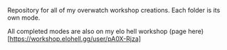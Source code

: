 Repository for all of my overwatch workshop creations.
Each folder is its own mode.

All completed modes are also on my elo hell workshop (page here)[https://workshop.elohell.gg/user/pA0X-Rjza]
